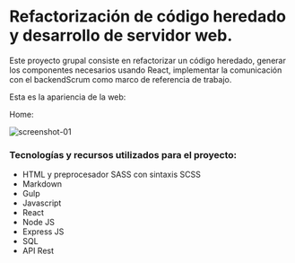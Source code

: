 # Refactorización de código heredado y desarrollo de servidor web.

Este proyecto grupal consiste en refactorizar un código heredado, generar los componentes necesarios usando React, implementar la comunicación con el backendScrum como marco de referencia de trabajo.

Esta es la apariencia de la web:

Home:

![screenshot-01](./src/images/screenshot.png)

### Tecnologías y recursos utilizados para el proyecto:

- HTML y preprocesador SASS con sintaxis SCSS
- Markdown
- Gulp
- Javascript
- React
- Node JS
- Express JS
- SQL
- API Rest
